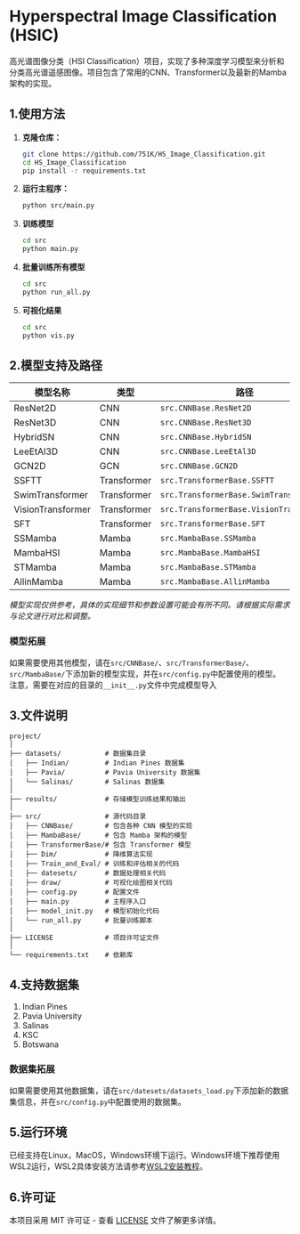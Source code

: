# Hyperspectral Image Classification (HSIC)

高光谱图像分类（HSI Classification）项目，实现了多种深度学习模型来分析和分类高光谱遥感图像。项目包含了常用的CNN、Transformer以及最新的Mamba架构的实现。


## 1.使用方法
1. **克隆仓库：**

   ```bash
   git clone https://github.com/751K/HS_Image_Classification.git
   cd HS_Image_Classification
   pip install -r requirements.txt
    ```

2. **运行主程序：**
   ```bash
   python src/main.py
    ```
   
3. **训练模型**
    ```bash
    cd src
    python main.py
    ```

4. **批量训练所有模型**
    ```bash
    cd src
    python run_all.py
    ```
5. **可视化结果**
    ```bash
    cd src
    python vis.py
    ```

## 2.模型支持及路径

| 模型名称              | 类型          | 路径                                      |
|-------------------|-------------|-----------------------------------------|
| ResNet2D          | CNN         | `src.CNNBase.ResNet2D`                  |
| ResNet3D          | CNN         | `src.CNNBase.ResNet3D`                  |
| HybridSN          | CNN         | `src.CNNBase.HybridSN`                  |
| LeeEtAl3D         | CNN         | `src.CNNBase.LeeEtAl3D`                 |
| GCN2D             | GCN         | `src.CNNBase.GCN2D`                     |
| SSFTT             | Transformer | `src.TransformerBase.SSFTT`             |
| SwimTransformer   | Transformer | `src.TransformerBase.SwimTransformer`   |
| VisionTransformer | Transformer | `src.TransformerBase.VisionTransformer` |
| SFT               | Transformer | `src.TransformerBase.SFT`               |
| SSMamba           | Mamba       | `src.MambaBase.SSMamba`                 |
| MambaHSI          | Mamba       | `src.MambaBase.MambaHSI`                |
| STMamba           | Mamba       | `src.MambaBase.STMamba`                 |
| AllinMamba        | Mamba       | `src.MambaBase.AllinMamba`              |

_模型实现仅供参考，具体的实现细节和参数设置可能会有所不同。请根据实际需求与论文进行对比和调整。_
### 模型拓展
如果需要使用其他模型，请在`src/CNNBase/`、`src/TransformerBase/`、`src/MambaBase/`下添加新的模型实现，并在`src/config.py`中配置使用的模型。
注意，需要在对应的目录的`__init__.py`文件中完成模型导入

## 3.文件说明

   ```
   project/
│
├── datasets/           # 数据集目录
│   ├── Indian/         # Indian Pines 数据集
│   ├── Pavia/          # Pavia University 数据集
│   └── Salinas/        # Salinas 数据集
│
├── results/            # 存储模型训练结果和输出
│
├── src/                # 源代码目录
│   ├── CNNBase/        # 包含各种 CNN 模型的实现
│   ├── MambaBase/      # 包含 Mamba 架构的模型
│   ├── TransformerBase/# 包含 Transformer 模型
│   ├── Dim/            # 降维算法实现
│   ├── Train_and_Eval/ # 训练和评估相关的代码
│   ├── datesets/       # 数据处理相关代码
│   ├── draw/           # 可视化绘图相关代码
│   ├── config.py       # 配置文件
│   ├── main.py         # 主程序入口
│   ├── model_init.py   # 模型初始化代码
│   └── run_all.py      # 批量训练脚本
│
├── LICENSE             # 项目许可证文件
│
└── requirements.txt    # 依赖库
 
 ```
## 4.支持数据集
1. Indian Pines
2. Pavia University
3. Salinas
4. KSC
5. Botswana
### 数据集拓展
如果需要使用其他数据集，请在`src/datesets/datasets_load.py`下添加新的数据集信息，并在`src/config.py`中配置使用的数据集。


## 5.运行环境
已经支持在Linux，MacOS，Windows环境下运行。Windows环境下推荐使用WSL2运行，WSL2具体安装方法请参考[WSL2安装教程](https://docs.microsoft.com/zh-cn/windows/wsl/install)。


## 6.许可证
本项目采用 MIT 许可证 - 查看 [LICENSE](LICENSE) 文件了解更多详情。